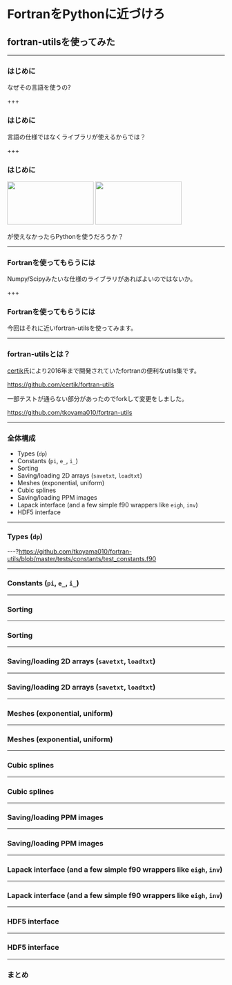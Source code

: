 # FortranをPythonに近づけろ
## fortran-utilsを使ってみた

---


### はじめに

なぜその言語を使うの?


+++


### はじめに

言語の仕様ではなくライブラリが使えるからでは？


+++


### はじめに

<img src="https://www.fullstackpython.com/img/logos/numpy.jpg" width="200" height="100">

<img src="https://www.fullstackpython.com/img/logos/scipy.png" width="200" height="100">

が使えなかったらPythonを使うだろうか？


---


### Fortranを使ってもらうには

Numpy/Scipyみたいな仕様のライブラリがあればよいのではないか。


+++


### Fortranを使ってもらうには

今回はそれに近いfortran-utilsを使ってみます。


---


### fortran-utilsとは？

[certik](https://github.com/certik)氏により2016年まで開発されていたfortranの便利なutils集です。

https://github.com/certik/fortran-utils

一部テストが通らない部分があったのでforkして変更をしました。

https://github.com/tkoyama010/fortran-utils

---


### 全体構成

* Types (``dp``)
* Constants (``pi``, ``e_``, ``i_``)
* Sorting
* Saving/loading 2D arrays (``savetxt``, ``loadtxt``)
* Meshes (exponential, uniform)
* Cubic splines
* Saving/loading PPM images
* Lapack interface (and a few simple f90 wrappers like ``eigh``, ``inv``)
* HDF5 interface


---


### Types (``dp``)
---?https://github.com/tkoyama010/fortran-utils/blob/master/tests/constants/test_constants.f90


---


### Constants (``pi``, ``e_``, ``i_``)


---


### Sorting


---


### Sorting


---


### Saving/loading 2D arrays (``savetxt``, ``loadtxt``)


---


### Saving/loading 2D arrays (``savetxt``, ``loadtxt``)


---


### Meshes (exponential, uniform)


---


### Meshes (exponential, uniform)


---


### Cubic splines


---


### Cubic splines


---


### Saving/loading PPM images


---


### Saving/loading PPM images


---


### Lapack interface (and a few simple f90 wrappers like ``eigh``, ``inv``)


---


### Lapack interface (and a few simple f90 wrappers like ``eigh``, ``inv``)


---


### HDF5 interface


---


### HDF5 interface


---


### まとめ

